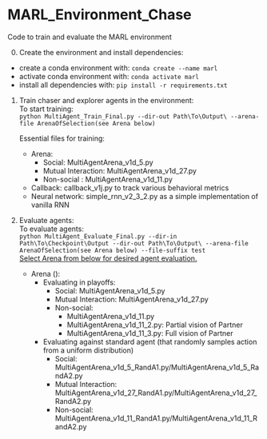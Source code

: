 # MARL_Environment_Chase

Code to train and evaluate the MARL environment

0. Create the environment and install dependencies:

- create a conda environment with: `conda create --name marl`
- activate conda environment with: `conda activate marl`
- install all dependencies with: `pip install -r requirements.txt`

1. Train chaser and explorer agents in the environment:  
   To start training:  
    `python MultiAgent_Train_Final.py --dir-out Path\To\Output\ --arena-file ArenaOfSelection(see Arena below)`

   Essential files for training:

   - Arena:
     - Social: MultiAgentArena_v1d_5.py
     - Mutual Interaction: MultiAgentArena_v1d_27.py
     - Non-social : MultiAgentArena_v1d_11.py
   - Callback: callback_v1j.py to track various behavioral metrics
   - Neural network: simple_rnn_v2_3_2.py as a simple implementation of vanilla RNN

2. Evaluate agents:  
   To evaluate agents:  
   `python MultiAgent_Evaluate_Final.py --dir-in Path\To\Checkpoint\Output --dir-out Path\To\Output\ --arena-file ArenaOfSelection(see Arena below) --file-suffix test`  
   <ins>Select Arena from below for desired agent evaluation.</ins>
   - Arena ():
     - Evaluating in playoffs:
       - Social: MultiAgentArena_v1d_5.py
       - Mutual Interaction: MultiAgentArena_v1d_27.py
       - Non-social:
         - MultiAgentArena_v1d_11.py
         - MultiAgentArena_v1d_11_2.py: Partial vision of Partner
         - MultiAgentArena_v1d_11_3.py: Full vision of Partner
     - Evaluating against standard agent (that randomly samples action from a uniform distribution)
       - Social: MultiAgentArena_v1d_5_RandA1.py/MultiAgentArena_v1d_5_RandA2.py
       - Mutual Interaction: MultiAgentArena_v1d_27_RandA1.py/MultiAgentArena_v1d_27_RandA2.py
       - Non-social: MultiAgentArena_v1d_11_RandA1.py/MultiAgentArena_v1d_11_RandA2.py
